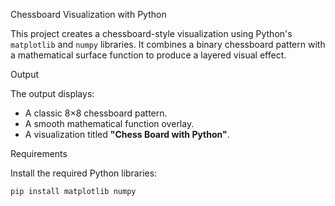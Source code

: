 Chessboard Visualization with Python

This project creates a chessboard-style visualization using Python's `matplotlib` and `numpy` libraries. It combines a binary chessboard pattern with a mathematical surface function to produce a layered visual effect.

Output

The output displays:
- A classic 8×8 chessboard pattern.
- A smooth mathematical function overlay.
- A visualization titled **"Chess Board with Python"**.

 Requirements

Install the required Python libraries:

```bash
pip install matplotlib numpy
